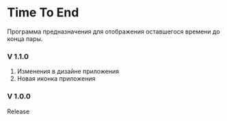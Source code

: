 <h1>Time To End</h1>
Программа предназначения для отображения оставшегося времени до конца пары.

<h3>V 1.1.0</h3>
<p>
	<ol>
		<li>Изменения в дизайне приложения</li>
		<li>Новая иконка приложения</li>
	</ol>
</p>

<h3>V 1.0.0</h3>
<p>
	Release
</p>
